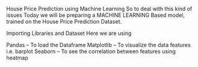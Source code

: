 House Price Prediction using Machine Learning
So to deal with this kind of issues Today we will be preparing a MACHINE LEARNING Based model, trained on the House Price Prediction Dataset. 

Importing Libraries and Dataset
Here we are using 

Pandas – To load the Dataframe
Matplotlib – To visualize the data features i.e. barplot
Seaborn – To see the correlation between features using heatmap
